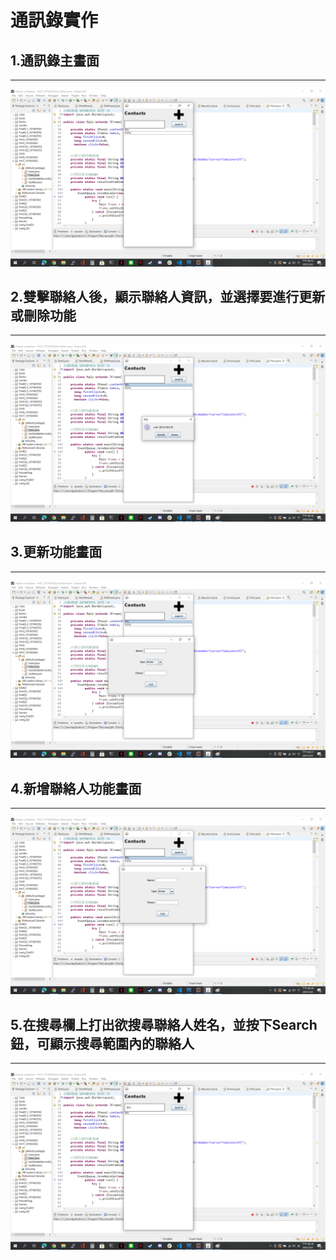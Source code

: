 # 通訊錄實作
## 1.通訊錄主畫面
----
![](https://github.com/billy07001/javaWorks5/raw/main/img/work5.1.png)
## 2.雙擊聯絡人後，顯示聯絡人資訊，並選擇要進行更新或刪除功能
----
![](https://github.com/billy07001/javaWorks5/raw/main/img/work5.2.png)
## 3.更新功能畫面
----
![](https://github.com/billy07001/javaWorks5/raw/main/img/work5.3.png)
## 4.新增聯絡人功能畫面
----
![](https://github.com/billy07001/javaWorks5/raw/main/img/work5.4.png)
## 5.在搜尋欄上打出欲搜尋聯絡人姓名，並按下Search鈕，可顯示搜尋範圍內的聯絡人
----
![](https://github.com/billy07001/javaWorks5/raw/main/img/work5.5.png)
